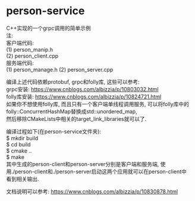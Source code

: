 # person-service  
C++实现的一个grpc调用的简单示例  
注:   
客户端代码:  
(1) person_manip.h  
(2) person_client.cpp  
服务端代码:  
(1) person_manage.h 
(2) person_server.cpp  
  
编译上述代码依赖protobuf, grpc和folly库, 这些可以参考:  
grpc安装: https://www.cnblogs.com/albizzia/p/10803032.html  
folly库安装: https://www.cnblogs.com/albizzia/p/10824721.html  
如果你不想使用folly库, 而且只有一个客户端单线程调用服务, 可以将folly库中的folly::ConcurrentHashMap替换成std::unordered_map,  
然后移除CMakeLists中相关的target_link_libraries就可以了.  

编译过程如下(在person-service文件夹):  
$ mkdir build  
$ cd build  
$ cmake ..  
$ make  
其中生成的person-client和person-server分别是客户端和服务端, 使用./person-client和./person-server启动这两个应用就可以在person-client中  
看到相关输出.  
  
文档说明可以参考: https://www.cnblogs.com/albizzia/p/10830878.html
